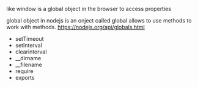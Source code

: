 like window is a global object in the browser to access properties

global object in nodejs is an onject called global
allows to use methods to work with methods.
https://nodejs.org/api/globals.html
- setTimeout
- setInterval
- clearinterval
- __dirname
- __filename
- require
- exports

